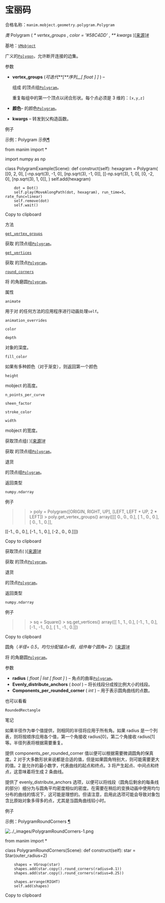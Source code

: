 # 宝丽码

合格名称：`manim.mobject.geometry.polygram.Polygram`

_类_ Polygram ( _\* vertex_groups_ , _color = '#58C4DD'_ , _\*\* kwargs_ )[\[来源\]](../_modules/manim/mobject/geometry/polygram.html#Polygram)[#](#manim.mobject.geometry.polygram.Polygram "此定义的固定链接")

基地：[`VMobject`](manim.mobject.types.vectorized_mobject.VMobject.html#manim.mobject.types.vectorized_mobject.VMobject "manim.mobject.types.vectorized_mobject.VMobject")

广义的[`Polygon`](manim.mobject.geometry.polygram.Polygon.html#manim.mobject.geometry.polygram.Polygon "manim.mobject.geometry.polygram.Polygon")，允许断开连接的边集。

参数

- **vertex_groups** (_可迭代**\[**序列\_\_\[_ _float_ _\]_ _\]_ ) –

  组成 的顶点组[`Polygram`](#manim.mobject.geometry.polygram.Polygram "manim.mobject.geometry.polygram.Polygram")。

  重复每组中的第一个顶点以闭合形状。每个点必须是 3 维的：`[x,y,z]`

- **颜色**– 的颜色[`Polygram`](#manim.mobject.geometry.polygram.Polygram "manim.mobject.geometry.polygram.Polygram")。
- **kwargs** – 转发到父构造函数。

例子

示例：Polygram 示例[¶](#polygramexample)

from manim import \*

import numpy as np

class PolygramExample(Scene):
def construct(self):
hexagram = Polygram(
\[\[0, 2, 0\], \[-np.sqrt(3), -1, 0\], \[np.sqrt(3), -1, 0\]\],
\[\[-np.sqrt(3), 1, 0\], \[0, -2, 0\], \[np.sqrt(3), 1, 0\]\],
)
self.add(hexagram)

        dot = Dot()
        self.play(MoveAlongPath(dot, hexagram), run_time=5, rate_func=linear)
        self.remove(dot)
        self.wait()

Copy to clipboard

方法

[`get_vertex_groups`](#manim.mobject.geometry.polygram.Polygram.get_vertex_groups "manim.mobject.geometry.polygram.Polygram.get_vertex_groups")

获取 的顶点组[`Polygram`](#manim.mobject.geometry.polygram.Polygram "manim.mobject.geometry.polygram.Polygram")。

[`get_vertices`](#manim.mobject.geometry.polygram.Polygram.get_vertices "manim.mobject.geometry.polygram.Polygram.get_vertices")

获取 的顶点[`Polygram`](#manim.mobject.geometry.polygram.Polygram "manim.mobject.geometry.polygram.Polygram")。

[`round_corners`](#manim.mobject.geometry.polygram.Polygram.round_corners "manim.mobject.geometry.polygram.Polygram.round_corners")

将 的角磨圆[`Polygram`](#manim.mobject.geometry.polygram.Polygram "manim.mobject.geometry.polygram.Polygram")。

属性

`animate`

用于对 的任何方法的应用程序进行动画处理`self`。

`animation_overrides`

`color`

`depth`

对象的深度。

`fill_color`

如果有多种颜色（对于渐变），则返回第一个颜色

`height`

mobject 的高度。

`n_points_per_curve`

`sheen_factor`

`stroke_color`

`width`

mobject 的宽度。

获取顶点组( )[\[来源\]](../_modules/manim/mobject/geometry/polygram.html#Polygram.get_vertex_groups)[#](#manim.mobject.geometry.polygram.Polygram.get_vertex_groups "此定义的固定链接")

获取 的顶点组[`Polygram`](#manim.mobject.geometry.polygram.Polygram "manim.mobject.geometry.polygram.Polygram")。

退货

的顶点组[`Polygram`](#manim.mobject.geometry.polygram.Polygram "manim.mobject.geometry.polygram.Polygram")。

返回类型

`numpy.ndarray`

例子

> > \> poly = Polygram(\[ORIGIN, RIGHT, UP\], \[LEFT, LEFT + UP, 2 \* LEFT\])
> > \> poly.get_vertex_groups()
> > array(\[\[\[ 0., 0., 0.\],
> > \[ 1., 0., 0.\],
> > \[ 0., 1., 0.\]\],

\[\[-1., 0., 0.\],
\[-1., 1., 0.\],
\[-2., 0., 0.\]\]\])

Copy to clipboard

获取顶点( )[\[来源\]](../_modules/manim/mobject/geometry/polygram.html#Polygram.get_vertices)[#](#manim.mobject.geometry.polygram.Polygram.get_vertices "此定义的固定链接")

获取 的顶点[`Polygram`](#manim.mobject.geometry.polygram.Polygram "manim.mobject.geometry.polygram.Polygram")。

退货

的顶点[`Polygram`](#manim.mobject.geometry.polygram.Polygram "manim.mobject.geometry.polygram.Polygram")。

返回类型

`numpy.ndarray`

例子

> > \> sq = Square()
> > \> sq.get_vertices()
> > array(\[\[ 1., 1., 0.\],
> > \[-1., 1., 0.\],
> > \[-1., -1., 0.\],
> > \[ 1., -1., 0.\]\])

Copy to clipboard

圆角（_半径= 0.5_，_均匀分配锚点=假_，_组件每个圆角= 2_）[\[来源\]](../_modules/manim/mobject/geometry/polygram.html#Polygram.round_corners)[#](#manim.mobject.geometry.polygram.Polygram.round_corners "此定义的固定链接")

将 的角磨圆[`Polygram`](#manim.mobject.geometry.polygram.Polygram "manim.mobject.geometry.polygram.Polygram")。

参数

- **radius** ( _float_ _|_ _list_ _\[_ _float_ _\]_ ) – 角点的曲率[`Polygram`](#manim.mobject.geometry.polygram.Polygram "manim.mobject.geometry.polygram.Polygram")。
- **Evenly_distribute_anchors** ( _bool_ ) – 将长线段分成按比例大小的线段。
- **Components_per_rounded_corner** ( _int_ ) – 用于表示圆角曲线的点数。

也可以看看

`RoundedRectangle`

笔记

如果半径作为单个值提供，则相同的半径将应用于所有角。如果 radius 是一个列表，则将按顺序应用各个值，第一个角接收 radius\[0\]，第二个角接收 radius\[1\]等。半径列表将根据需要重复。

提供 components_per_rounded_corner 值以便可以根据需要微调圆角的保真度。2 对于大多数形状来说都是合适的值，但是如果圆角特别大，则可能需要更大的值。2 是允许的最小数字，代表曲线的起点和终点。3 将产生起点、中间点和终点，这意味着将生成 2 条曲线。

提供了 evenly_distribute_anchors 选项，以便可以将线段（圆角后剩余的每条线的部分）细分为与圆角平均密度相似的密度。在需要在稍后的变换动画中使用均匀分布的曲线的情况下，这可能是理想的。但请注意，启用此选项可能会导致对象包含比原始对象多得多的点，尤其是当圆角曲线较小时。

例子

示例：PolygramRoundCorners [¶](#polygramroundcorners)

![../_images/PolygramRoundCorners-1.png](../_images/PolygramRoundCorners-1.png)

from manim import \*

class PolygramRoundCorners(Scene):
def construct(self):
star = Star(outer_radius=2)

        shapes = VGroup(star)
        shapes.add(star.copy().round_corners(radius=0.1))
        shapes.add(star.copy().round_corners(radius=0.25))

        shapes.arrange(RIGHT)
        self.add(shapes)

Copy to clipboard
